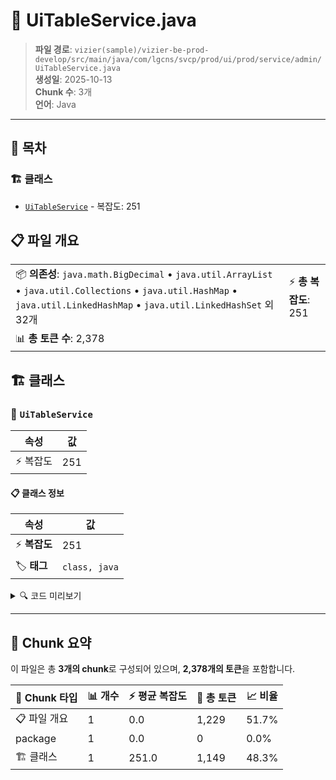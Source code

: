 # 📄 UiTableService.java

> **파일 경로**: `vizier(sample)/vizier-be-prod-develop/src/main/java/com/lgcns/svcp/prod/ui/prod/service/admin/UiTableService.java`  
> **생성일**: 2025-10-13  
> **Chunk 수**: 3개  
> **언어**: Java
---

## 📑 목차

### 🏗️ 클래스
- [`UiTableService`](#class-uitableservice) - 복잡도: 251

## 📋 파일 개요

| | |
|--|--|
| 📦 **의존성**: `java.math.BigDecimal` • `java.util.ArrayList` • `java.util.Collections` • `java.util.HashMap` • `java.util.LinkedHashMap` • `java.util.LinkedHashSet` 외 32개 | ⚡ **총 복잡도**: 251 |
| 📊 **총 토큰 수**: 2,378 |  |



## 🏗️ 클래스

### <a id="class-uitableservice"></a>🎯 `UiTableService`

| 속성 | 값 |
|------|----|
| ⚡ 복잡도 | 251 |



#### 📋 클래스 정보

| 속성 | 값 |
|------|----|
| ⚡ **복잡도** | 251 || 📍 **라인 범위** | 47-47 |
| 🏷️ **태그** | `class, java` |

<details>
<summary>🔍 코드 미리보기</summary>

```java
public class UiTableService {

	private final CommonDao commonDao;
	private final MessageSource messageSource;
	private final TableExcelHelper excelHelper;

	public PageResult<?> searchTableType(SearchTableTypeReqDto reqDto) {
		return commonDao.selectPagedList("Ui-table.searchTableType", reqDto);
	}

	public TableStrcTypeDto retrieveTableType(SearcTableStrcReqDto reqDto) {
		SearchTableTypeReqDto typeReqDto = new SearchTableTypeReqDto();
		typeReqDto.setTableTypeCode(reqDto.getTableTypeCode());

		TableStrcTypeDto tableStrcTypeDto = commonDao.select("Ui-table.searchTableType", typeReqDto);

		if (tableStrcTypeDto != null) {
			PageResult<?> tableStrcDtos = commonDao.selectPagedList("Ui-table.searchTableStrc", reqDto);
			tableStrcTypeDto.setTableStrcDtos(tableStrcDtos);
		}
		return table...
```

**Chunk 정보**
- 🆔 **ID**: `4de39b0236fa`
- 📍 **라인**: 47-47
- 📊 **토큰**: 1149
- 🏷️ **태그**: `class, java`

</details>

---





## 🧩 Chunk 요약

이 파일은 총 **3개의 chunk**로 구성되어 있으며, **2,378개의 토큰**을 포함합니다.

| 🧩 Chunk 타입 | 📊 개수 | ⚡ 평균 복잡도 | 📝 총 토큰 | 📈 비율 |
|---------------|--------|-------------|----------|--------|
| 📋 파일 개요 | 1 | 0.0 | 1,229 | 51.7% |
| package | 1 | 0.0 | 0 | 0.0% |
| 🏗️ 클래스 | 1 | 251.0 | 1,149 | 48.3% |

